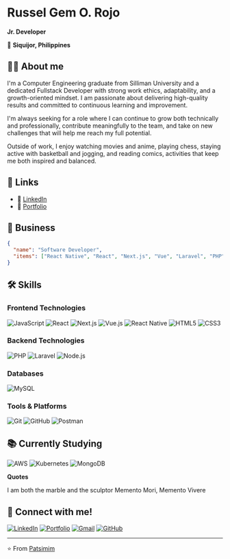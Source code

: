 # Russel Gem O. Rojo
**Jr. Developer**

📍 **Siquijor, Philippines**

## 👨‍💻 About me

I'm a Computer Engineering graduate from Silliman University and a dedicated Fullstack Developer with strong work ethics, adaptability, and a growth-oriented mindset. I am passionate about delivering high-quality results and committed to continuous learning and improvement.

I'm always seeking for a role where I can continue to grow both technically and professionally, contribute meaningfully to the team, and take on new challenges that will help me reach my full potential.

Outside of work, I enjoy watching movies and anime, playing chess, staying active with basketball and jogging, and reading comics, activities that keep me both inspired and balanced.

## 🔗 Links
- 🔗 [LinkedIn](https://www.linkedin.com/in/russel-gem-rojo-486079355/)
- 🔗 [Portfolio](https://patsimim.github.io/Portfolio/)

## 💼 Business
```json
{
  "name": "Software Developer",
  "items": ["React Native", "React", "Next.js", "Vue", "Laravel", "PHP", "MySQL", "Node.js", "JavaScript", "HTML", "CSS"]
}
```

## 🛠️ Skills

### Frontend Technologies
![JavaScript](https://img.shields.io/badge/JavaScript-F7DF1E?style=for-the-badge&logo=javascript&logoColor=black)
![React](https://img.shields.io/badge/React-20232A?style=for-the-badge&logo=react&logoColor=61DAFB)
![Next.js](https://img.shields.io/badge/Next.js-000000?style=for-the-badge&logo=next.js&logoColor=white)
![Vue.js](https://img.shields.io/badge/Vue.js-35495E?style=for-the-badge&logo=vue.js&logoColor=4FC08D)
![React Native](https://img.shields.io/badge/React_Native-20232A?style=for-the-badge&logo=react&logoColor=61DAFB)
![HTML5](https://img.shields.io/badge/HTML5-E34F26?style=for-the-badge&logo=html5&logoColor=white)
![CSS3](https://img.shields.io/badge/CSS3-1572B6?style=for-the-badge&logo=css3&logoColor=white)

### Backend Technologies
![PHP](https://img.shields.io/badge/PHP-777BB4?style=for-the-badge&logo=php&logoColor=white)
![Laravel](https://img.shields.io/badge/Laravel-FF2D20?style=for-the-badge&logo=laravel&logoColor=white)
![Node.js](https://img.shields.io/badge/Node.js-43853D?style=for-the-badge&logo=node.js&logoColor=white)

### Databases
![MySQL](https://img.shields.io/badge/MySQL-00000F?style=for-the-badge&logo=mysql&logoColor=white)

### Tools & Platforms
![Git](https://img.shields.io/badge/Git-F05032?style=for-the-badge&logo=git&logoColor=white)
![GitHub](https://img.shields.io/badge/GitHub-100000?style=for-the-badge&logo=github&logoColor=white)
![Postman](https://img.shields.io/badge/Postman-FF6C37?style=for-the-badge&logo=postman&logoColor=white)

## 📚 Currently Studying
![AWS](https://img.shields.io/badge/AWS-232F3E?style=for-the-badge&logo=amazon-aws&logoColor=white)
![Kubernetes](https://img.shields.io/badge/Kubernetes-326CE5?style=for-the-badge&logo=kubernetes&logoColor=white)
![MongoDB](https://img.shields.io/badge/MongoDB-4EA94B?style=for-the-badge&logo=mongodb&logoColor=white)


 **Quotes**

I am both the marble and the sculptor
Memento Mori, Memento Vivere

## 🤝 Connect with me!

[![LinkedIn](https://img.shields.io/badge/LinkedIn-0077B5?style=for-the-badge&logo=linkedin&logoColor=white)](https://www.linkedin.com/in/russel-gem-rojo-486079355/)
[![Portfolio](https://img.shields.io/badge/Portfolio-000000?style=for-the-badge&logo=About.me&logoColor=white)](https://patsimim.github.io/Portfolio/)
[![Gmail](https://img.shields.io/badge/Gmail-D14836?style=for-the-badge&logo=gmail&logoColor=white)](mailto:rojorusselgem@gmail.com)
[![GitHub](https://img.shields.io/badge/GitHub-100000?style=for-the-badge&logo=github&logoColor=white)](https://github.com/Patsimim)

---

⭐️ From [Patsimim](https://github.com/Patsimim)
